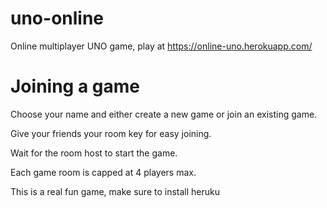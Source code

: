 # uno-online
Online multiplayer UNO game, play at https://online-uno.herokuapp.com/

# Joining a game
Choose your name and either create a new game or join an existing game.

Give your friends your room key for easy joining.

Wait for the room host to start the game.

Each game room is capped at 4 players max.

This is a real fun game, make sure to install heruku
